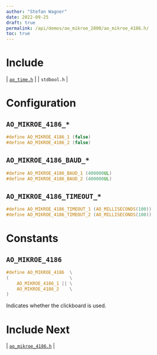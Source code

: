 ```yaml
---
author: "Stefan Wagner"
date: 2022-09-25
draft: true
permalink: /api/demos/ao_mikroe_2800/ao_mikroe_4186.h/
toc: true
---
```


# Include

| [`ao_time.h`](../../src/ao_sys/ao_time.h.md) |
| `stdbool.h` |

# Configuration

## `AO_MIKROE_4186_*`

```c
#define AO_MIKROE_4186_1 (false)
#define AO_MIKROE_4186_2 (false)
```

## `AO_MIKROE_4186_BAUD_*`

```c
#define AO_MIKROE_4186_BAUD_1 (400000UL)
#define AO_MIKROE_4186_BAUD_2 (400000UL)
```

## `AO_MIKROE_4186_TIMEOUT_*`

```c
#define AO_MIKROE_4186_TIMEOUT_1 (AO_MILLISECONDS(100))
#define AO_MIKROE_4186_TIMEOUT_2 (AO_MILLISECONDS(100))
```

# Constants

## `AO_MIKROE_4186`

```c
#define AO_MIKROE_4186  \
(                       \
    AO_MIKROE_4186_1 || \
    AO_MIKROE_4186_2    \
)
```

Indicates whether the clickboard is used.

# Include Next

| [`ao_mikroe_4186.h`](../ao_mikroe/ao_mikroe_4186.h.md) |
